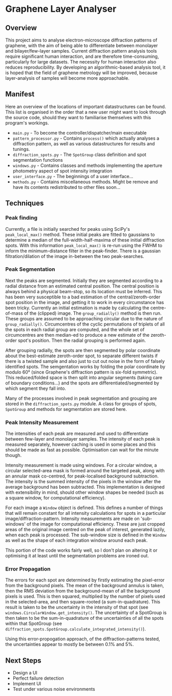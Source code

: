 # Graphene Layer Analyser

## Overview

This project aims to analyse electron-microscope diffraction patterns of graphene, with the aim of being able to differentiate between monolayer and bilayer/few-layer samples. Current diffraction pattern analysis tools require significant human interaction, and are therefore time-consuming, particularly for large datasets. The necessity for human interaction also reduces reproducibility. By developing an algorithmic-based analysis tool, it is hoped that the field of graphene metrology will be improved, because layer-analysis of samples will become more approachable.

## Manifest

Here an overview of the locations of important datastructures can be found. This list is organised in the order that a new user might want to look through the source code, should they want to familiarise themselves with this program's workings.
* `main.py` - To become the controller/dispatcher/main executable
* `pattern_processor.py` - Contains `process()` which actually analyses a diffraction pattern, as well as various datastructures for results and tunings.
* `diffraction_spots.py` - The `SpotGroup` class definition and spot segmentation functions
* `windows.py` - Contains classes and methods implementing the aperture photometry aspect of spot intensity integration
* `user_interface.py` - The beginnings of a user interface...
* `methods.py` - Contains miscellaneous methods. Might be remove and have its contents redistributed to other files soon...

## Techniques

### Peak finding

Currently, a file is initially searched for peaks using SciPy's `peak_local_max()` method. These initial peaks are fitted to gaussians to determine a median of the full-width-half-maxima of these initial diffraction spots. With this information `peak_local_max()` is re-run using the FWHM to inform the minimum-distance filter in the peak-finder. There is a gaussian filtration/dilation of the image in-between the two peak-searches.

### Peak Segmentation

Next the peaks are segmented. Initially they are segmented according to a radial distance from an estimated central position. The central position is always behind a physical beam-stop, so its location must be inferred. This has been very susceptible to a bad estimation of the central/zeroth-order spot position in the image, and getting it to work in every circumstance has been tricky. Currently an initial estimation is made by calculating the centre-of-mass of the (clipped) image. The `group_radially()` method is then run. These groups are assumed to be approaching circular due to the nature of `group_radially()`. Circumcentres of the cyclic permutations of triplets of all the spots in each radial group are computed, and the whole set of circumcentres are then median-ed to produce a new estimate of the zeroth-order spot's position. Then the radial grouping is performed again.

After grouping radially, the spots are then segmented by polar coordinate about the best-estimate zeroth-order spot, to separate different twists if there is a twisted sample and also just to cut out noise in the form of falsely identified spots. The semgentation works by folding the polar coordinate by modulo 60° (since Graphene's diffraction pattern is six-fold symmetric). This reduced/folded space is then split into angular segments (taking care of boundary conditions...) and the spots are differentiated/segmented by which segment they fall into.

Many of the processes involved in peak segmentation and grouping are stored in the `diffraction_spots.py` module. A class for groups of spots, `SpotGroup` and methods for segmentation are stored here.

### Peak Intensity Measurement

The intensities of each peak are measured and used to differentiate between few-layer and monolayer samples. The intensity of each peak is measured separately, however caching is used in some places and this should be made as fast as possible. Optimisation can wait for the minute though.

Intensity measurement is made using windows. For a circular window, a circular selected-area mask is formed around the targeted peak, along with an annular mask co-centred, for peak-localised background subtraction. The intensity is the summed intensity of the pixels in the window after the average background has been subtracted. This implementation is designed with extensibility in mind, should other window shapes be needed (such as a square window, for computational efficiency).

For each image a `Window` object is defined. This defines a number of things that will remain constant for all intensity calculations for spots in a particular image/diffraction-pattern. Intensity measurements are made on 'sub-windows' of the image for computational efficiency. These are just cropped areas of the original image centred on the peak of interest, generated lazily, when each peak is processed. The sub-window size is defined in the `Window` as well as the shape of each integration window around each peak.

This portion of the code works fairly well, so I don't plan on altering it or optimising it at least until the segmentation problems are ironed out.

### Error Propagation
The errors for each spot are determined by firstly estimating the pixel-error from the background pixels. The mean of the background annulus is taken, then the RMS deviation from the background-mean of all the background pixels is used. This is then squared, multiplied by the number of pixels used in the selected-area, and then square-rooted (a sum-in-quadrature). This result is taken to be the uncertainty in the intensity of that spot (see `windows.CircularWindow.get_intensity()`. The uncertainty of a SpotGroup is then taken to be the sum-in-quadrature of the uncertainties of all the spots within that SpotGroup (see `diffraction_spots.SpotGroup.calculate_integrated_intensity()`). 

Using this error-propogation approach, of the diffraction-patterns tested, the uncertainties appear to mostly be between 0.1% and 5%.

## Next Steps

* Design a UI
* Perfect failure detection
* Implement UI
* Test under various noise environments